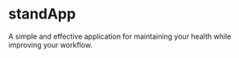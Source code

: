 # standApp
A simple and effective application for maintaining your health while improving your workflow.
